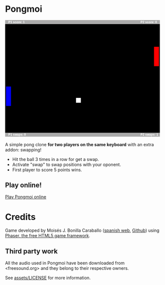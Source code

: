 # Pongmoi

![](pongmoi.png)

A simple pong clone **for two players on the same keyboard** with an extra addon: swapping! 

- Hit the ball 3 times in a row for get a swap. 
- Activate "swap" to swap positions with your oponent.
- First player to score 5 points wins.

## Play online!

[Play Pongmoi online](https://rawgit.com/moisesjbc/pongmoi/master/pongmoi.html>)

# Credits

Game developed by Moisés J. Bonilla Caraballo ([spanish web](http://www.moisesjose.com), [Github](https://github.com/moisesjbc)) using [Phaser, the free HTML5 game framework](http://phaser.io/).

## Third party work

All the audio used in Pongmoi have been downloaded from <freesound.org> and they belong to their respective owners.

See [assets/LICENSE](assets/LICENSE) for more information.

